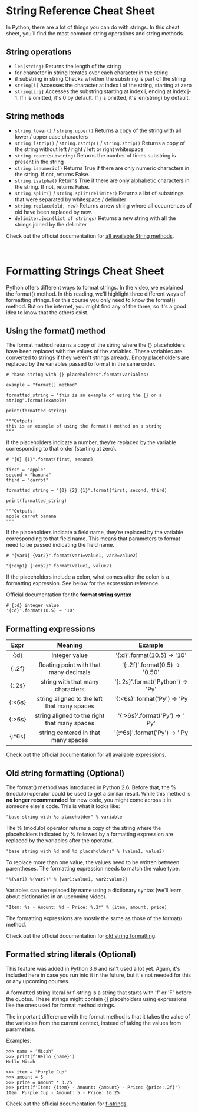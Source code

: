 # String Reference Cheat Sheet

In Python, there are a lot of things you can do with strings. In this cheat sheet, you’ll find the most common string operations and string methods.

## String operations

* `len(string)` Returns the length of the string
* for character in string Iterates over each character in the string
* if substring in string Checks whether the substring is part of the string
* `string[i]` Accesses the character at index i of the string, starting at zero
* `string[i:j]` Accesses the substring starting at index i, ending at index j-1. If i is omitted, it's 0 by default. If j is omitted, it's len(string) by default.

## String methods

* `string.lower()` / `string.upper()` Returns a copy of the string with all lower / upper case characters
* `string.lstrip()` / `string.rstrip()` / `string.strip()` Returns a copy of the string without left / right / left or right whitespace
* `string.count(substring)` Returns the number of times substring is present in the string
* `string.isnumeric()` Returns True if there are only numeric characters in the string. If not, returns False.
* `string.isalpha()` Returns True if there are only alphabetic characters in the string. If not, returns False.
* `string.split()` / `string.split(delimiter)` Returns a list of substrings that were separated by whitespace / delimiter
* `string.replace(old, new)` Returns a new string where all occurrences of old have been replaced by new.
* `delimiter.join(list of strings)` Returns a new string with all the strings joined by the delimiter 

Check out the official documentation for [all available String methods](https://docs.python.org/3/library/stdtypes.html#string-methods).

<br>

# Formatting Strings Cheat Sheet

Python offers different ways to format strings. In the video, we explained the format() method. In this reading, we'll highlight three different ways of formatting strings. For this course you only need to know the format() method. But on the internet, you might find any of the three, so it's a good idea to know that the others exist.

## Using the format() method

The format method returns a copy of the string where the {} placeholders have been replaced with the values of the variables. These variables are converted to strings if they weren't strings already. Empty placeholders are replaced by the variables passed to format in the same order.

```
# "base string with {} placeholders".format(variables)

example = "format() method"

formatted_string = "this is an example of using the {} on a string".format(example)

print(formatted_string)

"""Outputs:
this is an example of using the format() method on a string
"""
```

If the placeholders indicate a number, they’re replaced by the variable corresponding to that order (starting at zero).

```
# "{0} {1}".format(first, second)

first = "apple"
second = "banana"
third = "carrot"

formatted_string = "{0} {2} {1}".format(first, second, third)

print(formatted_string)

"""Outputs:
apple carrot banana
"""
```

If the placeholders indicate a field name, they’re replaced by the variable corresponding to that field name. This means that parameters to format need to be passed indicating the field name.

```
# "{var1} {var2}".format(var1=value1, var2=value2)
```

```
"{:exp1} {:exp2}".format(value1, value2)
```

If the placeholders include a colon, what comes after the colon is a formatting expression. See below for the expression reference.

Official documentation for the **format string syntax**

```
# {:d} integer value
'{:d}'.format(10.5) → '10'
```

## Formatting expressions

|  Expr  |                    Meaning                   |              Example             |
|:------:|:--------------------------------------------:|:--------------------------------:|
| {:d}   | integer value                                | '{:d}'.format(10.5) → '10'       |
| {:.2f} | floating point with that many decimals       | '{:.2f}'.format(0.5) → '0.50'    |
| {:.2s} | string with that many characters             | '{:.2s}'.format('Python') → 'Py' |
| {:<6s} | string aligned to the left that many spaces  | '{:<6s}'.format('Py') → 'Py    ' |
| {:>6s} | string aligned to the right that many spaces | '{:>6s}'.format('Py') → '    Py' |
| {:^6s} | string centered in that many spaces          | '{:^6s}'.format('Py') → '  Py  ' | 

Check out the official documentation for [all available expressions](https://docs.python.org/3/library/string.html#format-specification-mini-language).

## Old string formatting (Optional)

The format() method was introduced in Python 2.6. Before that, the % (modulo) operator could be used to get a similar result. While this method is **no longer recommended** for new code, you might come across it in someone else's code. This is what it looks like:

`"base string with %s placeholder" % variable`

The % (modulo) operator returns a copy of the string where the placeholders indicated by %  followed by a formatting expression are replaced by the variables after the operator.

`"base string with %d and %d placeholders" % (value1, value2)`

To replace more than one value, the values need to be written between parentheses. The formatting expression needs to match the value type.

`"%(var1) %(var2)" % {var1:value1, var2:value2}`

Variables can be replaced by name using a dictionary syntax (we’ll learn about dictionaries in an upcoming video).

`"Item: %s - Amount: %d - Price: %.2f" % (item, amount, price)`

The formatting expressions are mostly the same as those of the format() method. 

Check out the official documentation for [old string formatting](https://docs.python.org/3/library/stdtypes.html#old-string-formatting).

## Formatted string literals (Optional)

This feature was added in Python 3.6 and isn’t used a lot yet. Again, it's included here in case you run into it in the future, but it's not needed for this or any upcoming courses.

A formatted string literal or f-string is a string that starts with 'f' or 'F' before the quotes. These strings might contain {} placeholders using expressions like the ones used for format method strings.

The important difference with the format method is that it takes the value of the variables from the current context, instead of taking the values from parameters.

Examples:

```
>>> name = "Micah"
>>> print(f'Hello {name}')
Hello Micah

>>> item = "Purple Cup"
>>> amount = 5
>>> price = amount * 3.25
>>> print(f'Item: {item} - Amount: {amount} - Price: {price:.2f}')
Item: Purple Cup - Amount: 5 - Price: 16.25
```

Check out the official documentation for [f-strings](https://docs.python.org/3/reference/lexical_analysis.html#f-strings).